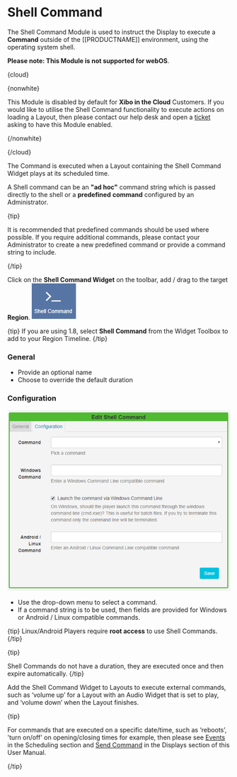 <!--toc=widgets-->

# Shell Command

The Shell Command Module is used to instruct the Display to execute a **Command** outside of the [[PRODUCTNAME]] environment, using the operating system shell.  

**Please note: This Module is not supported for webOS**.

{cloud}

{nonwhite}

This Module is disabled by default for **Xibo in the Cloud** Customers. If you would like to utilise the Shell Command functionality to execute actions on loading a Layout, then please contact our help desk and open a [ticket](https://xibo.org.uk/help#commercial) asking to have this Module enabled.

{/nonwhite}

{/cloud}

The Command is executed when a Layout containing the Shell Command Widget plays at its scheduled time.

A Shell command can be an **"ad hoc"** command string which is passed directly to the shell or a **predefined** **command** configured by an Administrator.

{tip}

It is recommended that predefined commands should be used where possible. If you require additional commands, please contact your Administrator to create a new predefined command or provide a command string to include.

{/tip}

Click on the **Shell Command Widget** on the  toolbar, add / drag to the target **Region**. ![Shell Command Widget](img/v2_media_shellcommand_widget.png)

{tip}
If you are using 1.8, select **Shell Command** from the Widget Toolbox to add to your Region Timeline.
{/tip}

### General

- Provide an optional name
- Choose to override the default duration

### Configuration

![Shell Command](img/v2_media_shellcommand.png)

- Use the drop-down menu to select a command.
- If a command string is to be used, then fields are provided for Windows or Android / Linux compatible commands.

{tip}
Linux/Android Players require **root access** to use Shell Commands.
{/tip}

{tip}

Shell Commands do not have a duration, they are executed once and then expire automatically.
{/tip}

Add the Shell Command Widget to Layouts to execute external commands, such as ‘volume up’ for a Layout with an Audio Widget that is set to play, and ‘volume down’ when the Layout finishes.

{tip}

For commands that are executed on a specific date/time, such as  ‘reboots’, 'turn on/off' on opening/closing times for example, then please see [Events](scheduling_events.html) in the Scheduling section and [Send Command](displays.html) in the Displays section of this User Manual.

{/tip}